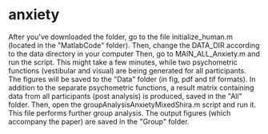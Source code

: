 # anxiety
After you've downloaded the folder, go to the file initialize_human.m (located in the "MatlabCode" folder). 
Then, change the DATA_DIR according to the data directory in your computer 
Then, go to MAIN_ALL_Anxiety.m and run the script. This might take a few minutes, while two psychometric functions (vestibular and visual) are being generated for all participants.
The figures will be saved to the "Data" folder (in fig, pdf and tif formats). 
In addition to the separate psychometric functions, a result matrix containing data from all participants (post analysis) is produced, saved in the "All" folder.
Then, open the groupAnalysisAnxietyMixedShira.m script and run it. This file performs further group analysis. The output figures (which accompany the paper) are saved in the "Group" folder.


